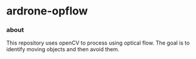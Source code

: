 # ardrone-opflow
### about
This repository uses openCV to process using optical flow. The goal is to identify moving objects and then avoid them.
